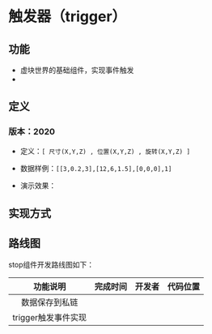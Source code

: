 # 触发器（trigger）

## 功能
* 虚块世界的基础组件，实现事件触发
* 

## 定义

### 版本：2020

* 定义：`[ 尺寸(X,Y,Z) , 位置(X,Y,Z) , 旋转(X,Y,Z) ]`

* 数据样例：`[[3,0.2,3],[12,6,1.5],[0,0,0],1]`

* 演示效果：

  

## 实现方式



## 路线图

stop组件开发路线图如下：

| 功能说明             | 完成时间 | 开发者 | 代码位置 |
| :------: | :------: | :----: | :------: |
| 数据保存到私链         |          |        |          |
| trigger触发事件实现 |          |        |          |

